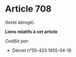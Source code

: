 # Article 708

(texte abrogé).

**Liens relatifs à cet article**

_Codifié par_:

  - Décret n°55-433 1955-04-16
